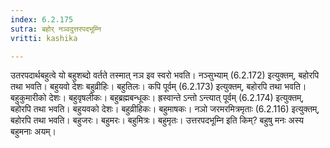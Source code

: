 ```yaml
---
index: 6.2.175
sutra: बहोर् नञ्वदुत्तरपदभूम्नि
vritti: kashika

---
```

उतरपदार्थबहुत्वे यो बहुशब्दो वर्तते तस्मात् नञ इव स्वरो भवति। नञ्सुभ्याम् (6.2.172) इत्युक्तम्, बहोरपि तथा भवति। बहुयवो देशः बहुव्रीहिः। बहुतिलः। कपि पूर्वम् (6.2.173) इत्युक्तम्, बहोरपि तथा भवति। बहुकुमारीको देशः। बहुवृषलीकः। बहुब्रह्मबन्धूकः। ह्रस्वान्ते ऽन्तो ऽन्त्यात् पूर्वम् (6.2.174) इत्युक्तम्, बहोरपि तथा भवति। बहुयवको देशः। बहुव्रीहिकः। बहुमाषकः। नञो जरमरमित्रमृताः (6.2.116) इत्युक्तम्, बहोरपि तथा भवति। बहुजरः। बहुमरः। बहुमित्रः। बहुमृतः। उत्तरपदभूम्नि इति किम्? बहुषु मनः अस्य बहुमनाः अयम्।